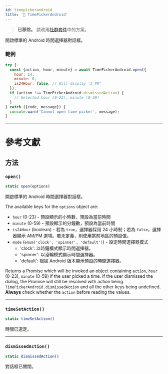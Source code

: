 ```yaml
---
id: timepickerandroid
title: '🚧 TimePickerAndroid'
---
```


> **已移除。** 請改用[社群套件](https://reactnative.directory/?search=timepicker)中的方案。

開啟標準的 Android 時間選擇器對話框。

### 範例

```jsx
try {
  const {action, hour, minute} = await TimePickerAndroid.open({
    hour: 14,
    minute: 0,
    is24Hour: false, // Will display '2 PM'
  });
  if (action !== TimePickerAndroid.dismissedAction) {
    // Selected hour (0-23), minute (0-59)
  }
} catch ({code, message}) {
  console.warn('Cannot open time picker', message);
}
```

---

# 參考文獻

## 方法

### `open()`

```jsx
static open(options)
```

開啟標準的 Android 時間選擇器對話框。

The available keys for the `options` object are:

- `hour` (0-23) - 預設顯示的小時數，預設為當前時間
- `minute` (0-59) - 預設顯示的分鐘數，預設為當前時間
- `is24Hour` (boolean) - 若為 `true`，選擇器採用 24 小時制；若為 `false`，選擇器顯示 AM/PM 選項。若未定義，則使用當前地區的預設值。
- `mode` (`enum('clock', 'spinner', 'default')`) - 設定時間選擇器模式
  - 'clock': 以時鐘模式顯示時間選擇器。
  - 'spinner': 以滾輪模式顯示時間選擇器。
  - 'default': 根據 Android 版本顯示預設的時間選擇器。

Returns a Promise which will be invoked an object containing `action`, `hour` (0-23), `minute` (0-59) if the user picked a time. If the user dismissed the dialog, the Promise will still be resolved with action being `TimePickerAndroid.dismissedAction` and all the other keys being undefined. **Always** check whether the `action` before reading the values.

---

### `timeSetAction()`

```jsx
static timeSetAction()
```

時間已選定。

---

### `dismissedAction()`

```jsx
static dismissedAction()
```

對話框已關閉。